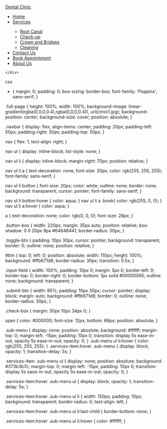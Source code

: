 <!DOCTYPE html>
<html lang="en">
<head>
    <meta charset="UTF-8">
    <title>Homepage</title>
    <link rel="stylesheet" href="Example.css">
</head>
<body>
    <div class="full-page">
        <div class="navbar">
            <div>
                <a href='Example.html'>Dental Clinic</a>
            </div>
            <nav>
                <ul id='MenuItems'>
                    <li><a href='Example.html'>Home</a></li>
                    <li class="services-item"><a href='#'>Services</a>
                        <div class="sub-menu">
                            <ul>
                                <li><a href='Rootcanal.html'>Root Canal</a></li>
                                <li><a href='check.html'>Check-up</a></li>
                                <li><a href='Crown.html'>Crown and Bridges</a></li>
                                <li><a href='Cleaning.html'>Cleaning</a></li>
                            </ul>
                        </div>
                    </li>
                    <li><a href='Contactus.html'>Contact Us</a></li>
                    <li><a href='booking.html'>Book Appointment</a></li>
                    <li><a href='Aboutus.html'>About Us</a></li>
                </ul>
            </nav>
        </div>
        
    </div>
</body>
</html>












css
* {
    margin: 0;
    padding: 0;
    box-sizing: border-box;
    font-family: 'Poppins', sans-serif;
}

.full-page {
    height: 100%;
    width: 100%;
    background-image: linear-gradient(rgba(0,0,0,0.4),rgba(0,0,0,0.4)), url(clinic1.jpg);
    background-position: center;
    background-size: cover;
    position: absolute;
}

.navbar {
    display: flex;
    align-items: center;
    padding: 20px;
    padding-left: 50px;
    padding-right: 30px;
    padding-top: 50px;
}

nav {
    flex: 1;
    text-align: right;
}

nav ul {
    display: inline-block;
    list-style: none;
}

nav ul li {
    display: inline-block;
    margin-right: 70px;
    position: relative;
}

nav ul li a {
    text-decoration: none;
    font-size: 20px;
    color: rgb(255, 255, 255);
    font-family: sans-serif;
}

nav ul li button {
    font-size: 20px;
    color: white;
    outline: none;
    border: none;
    background: transparent;
    cursor: pointer;
    font-family: sans-serif;
}

nav ul li button:hover {
    color: aqua;
}
nav ul li a .book{
    color: rgb(255, 0, 0);
}
nav ul li a:hover {
    color: aqua;
}


a {
    text-decoration: none;
    color: rgb(0, 0, 0);
    font-size: 28px;
}

.button-box {
    width: 220px;
    margin: 35px auto;
    position: relative;
    box-shadow: 0 0 20px 9px #64646441;
    border-radius: 30px;
}

.toggle-btn {
    padding: 10px 30px;
    cursor: pointer;
    background: transparent;
    border: 0;
    outline: none;
    position: relative;
}

#btn {
    top: 0;
    left: 0;
    position: absolute;
    width: 110px;
    height: 100%;
    background: #ffb671d8;
    border-radius: 30px;
    transition: 0.5s;
}

.input-field {
    width: 100%;
    padding: 10px 0;
    margin: 5px 0;
    border-left: 0;
    border-top: 0;
    border-right: 0;
    border-bottom: 1px solid #00000065;
    outline: none;
    background: transparent;
}

.submit-btn {
    width: 85%;
    padding: 10px 30px;
    cursor: pointer;
    display: block;
    margin: auto;
    background: #ffb671d8;
    border: 0;
    outline: none;
    border-radius: 30px;
}

.check-box {
    margin: 30px 10px 34px 0;
}

span {
    color: #000000;
    font-size: 12px;
    bottom: 68px;
    position: absolute;
}

.sub-menu {
    display: none;
    position: absolute;
    background: #ffffff;
    margin-top: 0;
    margin-left: -15px;
    padding: 10px 0;
    transition: display 5s ease-in-out, opacity 5s ease-in-out;
    opacity: 0;
}
.sub-menu ul li:hover {
    color: rgb(255, 255, 255);
}
.services-item:hover .sub-menu {
    display: block;
    opacity: 1;
    transition-delay: 5s;
}

.services-item .sub-menu ul {
    display: none;
    position: absolute;
    background: #373b3b7c;
    margin-top: 0;
    margin-left: -15px;
    padding: 10px 0;
    transition: display 5s ease-in-out, opacity 5s ease-in-out;
    opacity: 0;
}

.services-item:hover .sub-menu ul {
    display: block;
    opacity: 1;
    transition-delay: 5s;
}

.services-item:hover .sub-menu ul li {
    width: 150px;
    padding: 10px;
    background: transparent;
    border-radius: 0;
    text-align: left;
}

.services-item:hover .sub-menu ul li:last-child {
    border-bottom: none;
}

.services-item:hover .sub-menu ul li:hover {
    color: #ffffff;
}
